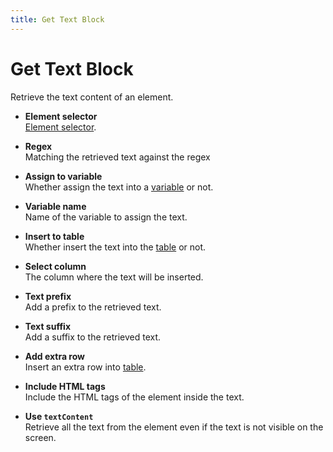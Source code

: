 ```yaml
---
title: Get Text Block
---
```


# Get Text Block

Retrieve the text content of an element.

- **Element selector** <br>
	[Element selector](../workflow/element-selector.md).

- **Regex** <br>
	Matching the retrieved text against the regex

- **Assign to variable** <br>
	Whether assign the text into a [variable](../workflow/variables.md) or not.

- **Variable name** <br>
	Name of the variable to assign the text.

- **Insert to table** <br>
	Whether insert the text into the [table](../workflow/table.md) or not.

- **Select column** <br>
	The column where the text will be inserted.

- **Text prefix** <br>
	Add a prefix to the retrieved text.

- **Text suffix** <br>
	Add a suffix to the retrieved text.

- **Add extra row** <br>
	Insert an extra row into [table](../workflow/table.md).

- **Include HTML tags** <br />
	Include the HTML tags of the element inside the text.

- **Use `textContent`** <br />
	Retrieve all the text from the element even if the text is not visible on the screen.
	
<!--@include: ../parts/blocks-interaction-note.md-->
